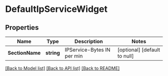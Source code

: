 # DefaultIpServiceWidget

## Properties
Name | Type | Description | Notes
------------ | ------------- | ------------- | -------------
**SectionName** | **string** | IPService-Bytes IN per min | [optional] [default to null]

[[Back to Model list]](../README.md#documentation-for-models) [[Back to API list]](../README.md#documentation-for-api-endpoints) [[Back to README]](../README.md)

